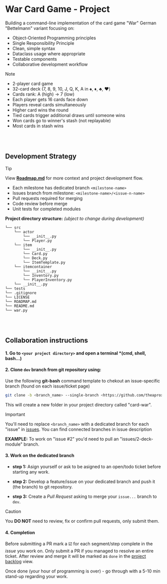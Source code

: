 # War Card Game - Project

Building a command-line implementation of the card game "War" German  "Bettelmann" variant focusing on:
- Object-Oriented Programming principles
- Single Responsibility Principle
- Clean, simple syntax
- Dataclass usage where appropriate
- Testable components
- Collaborative development workflow

> [!NOTE]
> - 2-player card game
> - 32-card deck (7, 8, 9, 10, J, Q, K, A in ♠️, ♦️, ♣️, ♥️)
> - Cards rank: A (high) → 7 (low)
> - Each player gets 16 cards face down
> - Players reveal cards simultaneously
> - Higher card wins the round
> - Tied cards trigger additional draws until someone wins
> - Won cards go to winner's stash (not replayable)
> - Most cards in stash wins

<br><br>

## Development Strategy

> [!TIP]
> View **[Roadmap.md](/ROADMAP.md)** for more context and project development flow.

- Each milestone has dedicated branch `<milestone-name>`
- Issues branch from milestone: `<milestone-name>/<issue-n-name>`
- Pull requests required for merging
- Code review before merge
- Unit tests for completed modules

**Project directory structure:**
*(ubject to change during development)*
```
└── src
    └── actor
        └── __init__.py
        └── Player.py
    └── item
        └── __init__.py
        └── Card.py
        └── Deck.py
        └── ItemTemplate.py
    └── itemcontainer
        └── __init__.py
        └── Inventory.py
        └── PlayerInventory.py
    └── __init__.py
└── tests
└── .gitignore
└── LICENSE
└── ROADMAP.md
└── README.md
└── war.py
```

<br><br>

## Collaboration instructions

#### 1. Go to `<your project directory>` and open a terminal *(cmd, shell, bash...)

#### 2. Clone `dev` branch from git repository using:

Use the following **git-bash** command template to chekout an issue-specific branch (found on each issue/ticket page)

```bash
git clone -b <branch_name> --single-branch <https://github.com/theaprox/card-war.git>
```

This will create a new folder in your project directory called "card-war".

> [!IMPORTANT]
> You'll need to replace `<branch_name>` with a dedicated branch for each "issue" in [issues](https://github.com/theaprox/card-war/issues). You can find connected branches in issue description
>
> **EXAMPLE:**
> To work on "issue #2" you'd need to pull an "issues/2-deck-module" branch.

#### 3. Work on the dedicated branch

-   **step 1:** Asign yourself or ask to be asigned to an open/todo ticket before starting any work.

-   **step 2:** Develop a feature/issue on your dedicated branch and push it (the branch) to git repository.

-   **step 3:** Create a *Pull Request* asking to merge your `issue...` branch to `dev`.
> [!CAUTION]
> You **DO NOT** need to review, fix or confirm pull requests, only submit them.

#### 4. Completion

Before submitting a PR mark a ☑️ for each segment/step complete in the *issue* you work on. Only submit a PR if you managed to resolve an entire ticket. After review and merge it will be marked as `done` in the [project backlog](theaprox/projects/4/views/1) view.

Once done (your hour of programming is over) - go through with a 5-10 min stand-up regarding your work.
